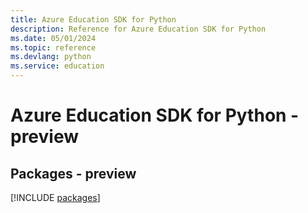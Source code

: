 ```yaml
---
title: Azure Education SDK for Python
description: Reference for Azure Education SDK for Python
ms.date: 05/01/2024
ms.topic: reference
ms.devlang: python
ms.service: education
---
```

# Azure Education SDK for Python - preview
## Packages - preview
[!INCLUDE [packages](education-index.md)]